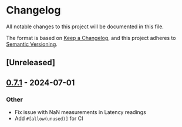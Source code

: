 # Changelog
All notable changes to this project will be documented in this file.

The format is based on [Keep a Changelog](https://keepachangelog.com/en/1.0.0/),
and this project adheres to [Semantic Versioning](https://semver.org/spec/v2.0.0.html).

## [Unreleased]

## [0.7.1](https://github.com/BalterLoadTesting/balter/compare/balter-v0.7.0...balter-v0.7.1) - 2024-07-01

### Other
- Fix issue with NaN measurements in Latency readings
- Add `#[allow(unused)]` for CI
